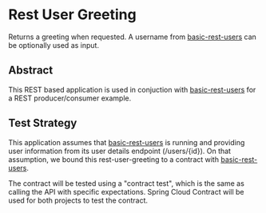 # Rest User Greeting

Returns a greeting when requested. A username from [basic-rest-users][1] can be optionally used as input.

## Abstract

This REST based application is used in conjuction with [basic-rest-users][1] for a REST producer/consumer example.

## Test Strategy

This application assumes that [basic-rest-users][1] is running and providing user information from its user details endpoint (/users/{id}). On that assumption, we bound this rest-user-greeting to a contract with [basic-rest-users][1].

The contract will be tested using a "contract test", which is the same as calling the API with specific expectations. Spring Cloud Contract will be used for both projects to test the contract.

[1]: https://github.com/gumold/basic-rest-users

